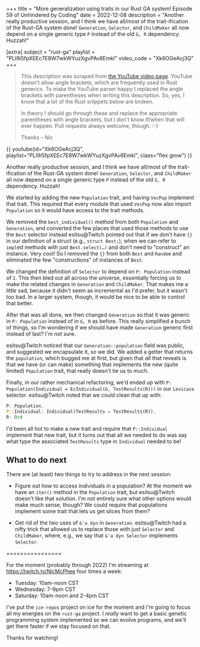 +++
title = "More generalization using traits in our Rust GA system! Episode 59 of Unhindered by Coding"
date = 2022-12-08
description = "Another really productive session, and I think we have all/most of the trait-ification of the Rust-GA system done! `Generation`, `Selector`, and `ChildMaker` all now depend on a single generic type `P` instead of the old `G, R` dependency. Huzzah!"

[extra]
subject = "rust-ga"
playlist = "PLI9i5fpXEEc7E8W7wkWYuzXgvPAv8Emkl"
video_code = "Xk6OGeAcj3Q"
+++

> This description was scraped from
> [the YouTube video page](https://www.youtube.com/watch?v=Xk6OGeAcj3Q&list=PLI9i5fpXEEc7E8W7wkWYuzXgvPAv8Emkl).
> YouTube doesn't allow angle brackets, which are frequently used
> in Rust generics. To make the YouTube parser happy I replaced the
> angle brackets with parentheses when writing this description.
> So, yes, I know that a lot of the Rust snippets below are broken.
>
> In theory I should go through these and replace
> the appropriate parentheses with angle brackets, but I don't
> know if/when that will ever happen. Pull requests always
> welcome, though. :-)
>
> Thanks – Nic

<div>
 {{ 
    youtube(id="Xk6OGeAcj3Q", playlist="PLI9i5fpXEEc7E8W7wkWYuzXgvPAv8Emkl", class="flex grow")
 }} 
</div>

Another really productive session, and I think we have all/most of the trait-ification of the Rust-GA system done! `Generation`, `Selector`, and `ChildMaker` all now depend on a single generic type `P` instead of the old `G, R` dependency. Huzzah!

We started by adding the new `Population` trait, and having `VecPop` implement that trait. This required that every module that used `VecPop` now also import `Population` so it would have access to the trait methods.

We removed the `best_individual()` method from both `Population` and `Generation`, and converted the few places that used those methods to use the `Best` selector instead esitsu@Twitch pointed out that if we don't have `{}` in our definition of a struct (e.g., `struct Best;`), when we can refer to `impl`ed methods with just `Best.select(…)` and don't need to "construct" an instance. Very cool! So I removed the `{}` from both `Best` and `Random` and eliminated the few "constructions" of instances of `Best`.

We changed the definition of `Selector` to depend on `P: Population` instead of `I`. This then bled out all across the universe, essentially forcing us to make the related changes in `Generation` and `ChildMaker`. That makes me a _little_ sad, because it didn't seem as incremental as I'd prefer, but it wasn't too bad. In a larger system, though, it would be nice to be able to control that better.

After that was all done, we then changed `Generation` so that it was generic in `P: Population` instead of in `G, R` as before. This really simplified a bunch of things, so I'm wondering if we should have made `Generation` generic first instead of last? I'm not sure.

esitsu@Twitch noticed that our `Generation::population` field was public, and suggested we encapsulate it, so we did. We added a getter that returns the `population`, which bugged me at first, but given that _all_ that reveals is that we have (or can make) something that implements the new (quite limited) `Population` trait, that really doesn't tie us to much.

Finally, in our rather mechanical refactoring, we'd ended up with `P: Population(Individual = EcIndividual(G, TestResults(R)))` in our `Lexicase` selector. esitsu@Twitch noted that we could clean that up with:

```rust
P: Population,
P::Individual: Individual(TestResults = TestResults(R)),
R: Ord
```

I'd been all hot to make a new trait and require that `P::Individual` implement that new trait, but it turns out that all we needed to do was say what type the associated `TestResults` type in `Individual` needed to be!

## What to do next

There are (at least) two things to try to address in the next session:

- Figure out how to access individuals in a population? At the moment we have an `iter()` method in the `Population` trait, but esitsu@Twitch doesn't like that solution. I'm not entirely sure what other options would make much sense, though? We could require that populations implement some trait that lets us get slices from them?

- Get rid of the two uses of `&'a dyn` in `Generation`. esitsu@Twitch had a nifty trick that allowed us to replace those with just `Selector` and `ChildMaker`, where, e.g., we say that `&'a dyn Selector` implements `Selector`.

================

For the moment (probably through 2022) I'm streaming at https://twitch.tv/NicMcPhee four times a week:

* Tuesday: 10am-noon CST
* Wednesday: 7-9pm CST
* Saturday: 10am-noon and 2-4pm CST

I've put the `ice-repos` project on ice for the moment and I'm going to focus all my energies on the `rust-ga` project. I _really_ want to get a basic genetic programming system implemented so we can evolve programs, and we'll get there faster if we stay focused on that.

Thanks for watching!
